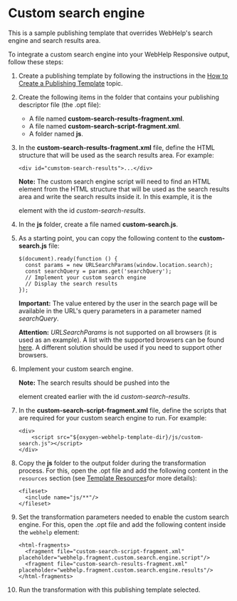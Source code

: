 # Custom search engine 

This is a sample publishing template that overrides WebHelp's search engine and search results area.

To integrate a custom search engine into your WebHelp Responsive output, follow these steps:

1. Create a publishing template by following the instructions in the [How to Create a Publishing Template](https://www.oxygenxml.com/doc/versions/23.0/ug-webhelp-responsive/topics/whr-create-publishing-template-x.html) topic.

2. Create the following items in the folder that contains your publishing descriptor file \(the .opt file\):

    - A file named **custom-search-results-fragment.xml**.
    - A file named **custom-search-script-fragment.xml**.
    - A folder named **js**.
3. In the **custom-search-results-fragment.xml** file, define the HTML structure that will be used as the search results area. For example:

    ```
    <div id="cumstom-search-results">...</div>
    ```

    **Note:** The custom search engine script will need to find an HTML element from the HTML structure that will be used as the search results area and write the search results inside it. In this example, it is the <div> element with the id *custom-search-results*.

4. In the **js** folder, create a file named **custom-search.js**.

5. As a starting point, you can copy the following content to the **custom-search.js** file:

    ```
    $(document).ready(function () {
      const params = new URLSearchParams(window.location.search);
      const searchQuery = params.get('searchQuery');
      // Implement your custom search engine
      // Display the search results
    });
    ```

    **Important:** The value entered by the user in the search page will be available in the URL's query parameters in a parameter named *searchQuery*.

    **Attention:** *URLSearchParams* is not supported on all browsers \(it is used as an example\). A list with the supported browsers can be found [here](https://developer.mozilla.org/en-US/docs/Web/API/URLSearchParams#browser_compatibility). A different solution should be used if you need to support other browsers.

6. Implement your custom search engine.

    **Note:** The search results should be pushed into the <div> element created earlier with the id *custom-search-results*.

7. In the **custom-search-script-fragment.xml** file, define the scripts that are required for your custom search engine to run. For example:

    ```
    <div>
        <script src="${oxygen-webhelp-template-dir}/js/custom-search.js"></script>
    </div>
    ```

8. Copy the **js** folder to the output folder during the transformation process. For this, open the .opt file and add the following content in the `resources` section \(see [Template Resources](https://www.oxygenxml.com/doc/versions/23.0/ug-webhelp-responsive/topics/whr_publishing_template_contents.html#ariaid-title3)for more details\):

    ```
    <fileset>
      <include name="js/**"/>
    </fileset>
    ```

9. Set the transformation parameters needed to enable the custom search engine. For this, open the .opt file and add the following content inside the `webhelp` element:

    ```
    <html-fragments>
      <fragment file="custom-search-script-fragment.xml" placeholder="webhelp.fragment.custom.search.engine.script"/>
      <fragment file="custom-search-results-fragment.xml" placeholder="webhelp.fragment.custom.search.engine.results"/>
    </html-fragments>
    ```

10. Run the transformation with this publishing template selected.

